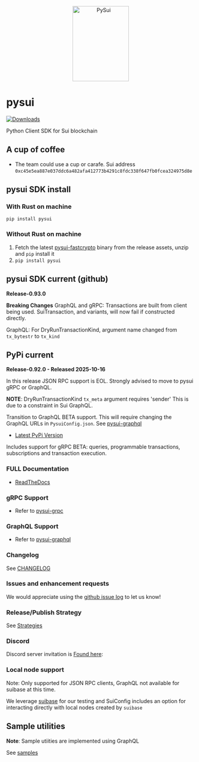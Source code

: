 <p align="center">
  <img width="150" height="200" src="https://raw.githubusercontent.com/FrankC01/pysui/main/images//pysui_logo_color.png" alt='PySui'>
</p>

# pysui

[![Downloads](https://static.pepy.tech/badge/pysui/month)](https://pepy.tech/project/pysui)

Python Client SDK for Sui blockchain

## A cup of coffee

- The team could use a cup or carafe. Sui address `0xc45e5ea887e037ddc6a482afa412773b4291c8fdc338f647fb0fcea324975d8e`

## pysui SDK install

### With Rust on machine

`pip install pysui`

### Without Rust on machine

1. Fetch the latest [pysui-fastcrypto](https://github.com/FrankC01/pysui-fastcrypto) binary from the release assets, unzip and `pip` install it
2. `pip install pysui`

## pysui SDK current (github)

**Release-0.93.0**

**Breaking Changes**
GraphQL and gRPC: Transactions are built from client being used. SuiTransaction, and variants,
will now fail if constructed directly.

GraphQL: For DryRunTransactionKind, argument name changed from `tx_bytestr` to `tx_kind`

## PyPi current

**Release-0.92.0 - Released 2025-10-16**

In this release JSON RPC support is EOL. Strongly advised to move to pysui gRPC or GraphQL.

**NOTE**: DryRunTransactionKind `tx_meta` argument requires 'sender' This is due to a constraint in Sui GraphQL.

Transition to GraphQL BETA support. This will require changing the GraphQL URLs in `PysuiConfig.json`.
See [pysui-graphql](https://github.com/FrankC01/pysui/blob/main/PYSUI_GRAPHQL.md)

- [Latest PyPi Version](https://pypi.org/project/pysui/)

Includes support for gRPC BETA: queries, programmable transactions, subscriptions and transaction execution.

### FULL Documentation

- [ReadTheDocs](https://pysui.readthedocs.io/en/latest/index.html)

### gRPC Support

- Refer to [pysui-grpc](https://github.com/FrankC01/pysui/blob/main/PYSUI_GRPC.md)

### GraphQL Support

- Refer to [pysui-graphql](https://github.com/FrankC01/pysui/blob/main/PYSUI_GRAPHQL.md)

### Changelog

See [CHANGELOG](https://github.com/FrankC01/pysui/blob/main/CHANGELOG.md)

### Issues and enhancement requests

We would appreciate using the [github issue log](https://github.com/FrankC01/pysui/issues) to let us know!

### Release/Publish Strategy

See [Strategies](https://github.com/FrankC01/pysui/blob/main/OP_STRATEGIES.md)

### Discord

Discord server invitation is [Found here](https://discord.gg/uCGYfY4Ph4):

### Local node support

Note: Only supported for JSON RPC clients, GraphQL not available for suibase at this time.

We leverage [suibase](https://github.com/ChainMovers/suibase) for our testing and SuiConfig includes an option for interacting directly with local nodes created by `suibase`

## Sample utilities

**Note**: Sample utiities are implemented using GraphQL

See [samples](https://github.com/FrankC01/pysui/blob/main/samples/README.md)

